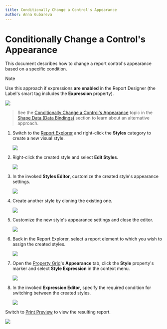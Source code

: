 ```yaml
---
title: Conditionally Change a Control's Appearance
author: Anna Gubareva
---
```

# Conditionally Change a Control's Appearance

This document describes how to change a report control's appearance based on a specific condition.

> [!NOTE]
> Use this approach if expressions **are enabled** in the Report Designer (the Label's smart tag includes the **Expression** property).
>
> ![](../../../../../images/eurd-label-expression-binding-modes.png)

> See the [Conditionally Change a Control's Appearance](../shape-data-data-bindings/conditionally-change-a-control-appearance.md) topic in the [Shape Data (Data Bindings)](../shape-data-data-bindings.md) section to learn about an alternative approach.

1. Switch to the [Report Explorer](../../report-designer-tools/ui-panels/report-explorer.md) and right-click the **Styles** category to create a new visual style.
	
	![](../../../../../images/eurd-win-shaping-create-new-report-style.png)

2. Right-click the created style and select **Edit Styles**.
	
	![](../../../../../images/eurd-win-shaping-edit-report-styles.png)

3. In the invoked **Styles Editor**, customize the created style's appearance settings.
	
	![](../../../../../images/eurd-win-shaping-customize-style-settings.png)

4. Create another style by cloning the existing one.
	
	![](../../../../../images/eurd-win-shaping-clone-a-style.png)

5. Customize the new style's appearance settings and close the editor.
	
	![](../../../../../images/eurd-win-shaping-cloned-style-settings.png)

6. Back in the Report Explorer, select a report element to which you wish to assign the created styles.
	
	![](../../../../../images/eurd-win-shaping-select-element-in-report-explorer.png)

7. Open the [Property Grid](../../report-designer-tools/ui-panels/property-grid.md)'s **Appearance** tab, click the **Style** property's marker and select **Style Expression** in the context menu.
	
	![](../../../../../images/eurd-win-shaping-style-name-expression-property.png)

8. In the invoked **Expression Editor**, specify the required condition for switching between the created styles.
	
	![](../../../../../images/eurd-win-shaping-style-name-expression.png)

Switch to [Print Preview](../../preview-print-and-export-reports.md) to view the resulting report.

![](../../../../../images/eurd-win-shaping-change-appearance-result.png)